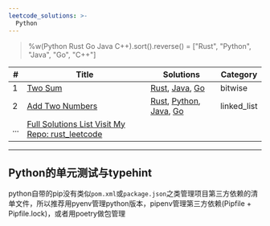 ```yaml
---
leetcode_solutions: >-
  Python
---
```


> %w(Python Rust Go Java C++).sort().reverse() = \["Rust", "Python", "Java", "Go", "C++"]

| # | Title | Solutions | Category |
|---| ----- | -------- | ---------- |
|1|[Two Sum](https://leetcode.com/problems/two-sum/)|[Rust](src/easy/two_sum.rs), [Java](https://github.com/pymongo/java_leetcode/blob/master/src/test/java/com/leetcode/collections/HashMapTwoSum.java), [Go](https://github.com/pymongo/go_leetcode/blob/master/two_sum_test.go)|bitwise|
|2|[Add Two Numbers](https://leetcode.com/problems/add-two-numbers/)|[Rust](src/linked_list/add_two_linked_list.rs), [Python](https://github.com/pymongo/python_leetcode/blob/master/linked_list/add_two_numbers.py), [Java](https://github.com/pymongo/java_leetcode/blob/master/src/test/java/com/leetcode/collections/TraverseTwoListNode.java), [Go](https://github.com/pymongo/go_leetcode/blob/master/traverse_two_list_node_test.go)|linked_list|
|...|[Full Solutions List Visit My Repo: rust_leetcode](https://github.coms/pymongo/rust_leetcode/)|

---

## Python的单元测试与typehint

python自带的pip没有类似`pom.xml`或`package.json`之类管理项目第三方依赖的清单文件，所以推荐用pyenv管理python版本，pipenv管理第三方依赖(Pipfile + Pipfile.lock)，或者用poetry做包管理
